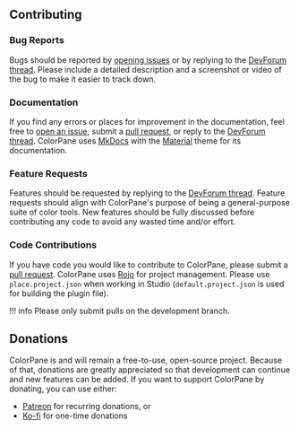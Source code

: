 ## Contributing

### Bug Reports

Bugs should be reported by [opening issues](https://github.com/Blupo/ColorPane/issues) or by replying to the [DevForum thread](https://devforum.roblox.com/t/1106112). Please include a detailed description and a screenshot or video of the bug to make it easier to track down.

### Documentation

If you find any errors or places for improvement in the documentation, feel free to [open an issue](https://github.com/Blupo/ColorPane/issues), submit a [pull request](https://github.com/Blupo/ColorPane/pulls), or reply to the [DevForum thread](https://devforum.roblox.com/t/1106112). ColorPane uses [MkDocs](https://www.mkdocs.org/) with the [Material](https://squidfunk.github.io/mkdocs-material/) theme for its documentation.

### Feature Requests

Features should be requested by replying to the [DevForum thread](https://devforum.roblox.com/t/1106112). Feature requests should align with ColorPane's purpose of being a general-purpose suite of color tools. New features should be fully discussed before contributing any code to avoid any wasted time and/or effort.

### Code Contributions

If you have code you would like to contribute to ColorPane, please submit a [pull request](https://github.com/Blupo/ColorPane/pulls). ColorPane uses [Rojo](https://rojo.space) for project management. Please use `place.project.json` when working in Studio (`default.project.json` is used for building the plugin file).

!!! info
    Please only submit pulls on the development branch.

## Donations

ColorPane is and will remain a free-to-use, open-source project. Because of that, donations are greatly appreciated so that development can continue and new features can be added. If you want to support ColorPane by donating, you can use either:

- [Patreon](https://patreon.com/Blupo) for recurring donations, or
- [Ko-fi](https://ko-fi.com/Blupo) for one-time donations